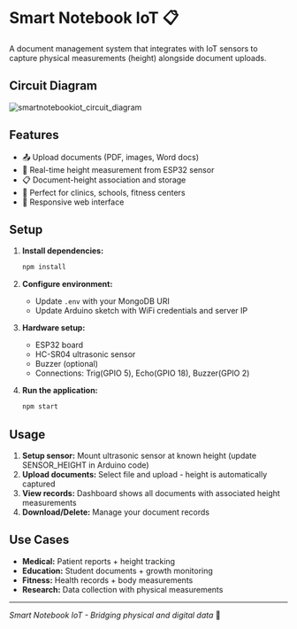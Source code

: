 # Smart Notebook IoT 📋

A document management system that integrates with IoT sensors to capture physical measurements (height) alongside document uploads.

## Circuit Diagram 
![smartnotebookiot_circuit_diagram](https://github.com/user-attachments/assets/9eee556d-d941-4f44-a0c9-707c17fc6c21)

## Features

- 📤 Upload documents (PDF, images, Word docs)
- 📏 Real-time height measurement from ESP32 sensor
- 📋 Document-height association and storage
- 🎯 Perfect for clinics, schools, fitness centers
- 📱 Responsive web interface

## Setup

1. **Install dependencies:**
   ```bash
   npm install
   ```

2. **Configure environment:**
   - Update `.env` with your MongoDB URI
   - Update Arduino sketch with WiFi credentials and server IP

3. **Hardware setup:**
   - ESP32 board
   - HC-SR04 ultrasonic sensor
   - Buzzer (optional)
   - Connections: Trig(GPIO 5), Echo(GPIO 18), Buzzer(GPIO 2)

4. **Run the application:**
   ```bash
   npm start
   ```

## Usage

1. **Setup sensor:** Mount ultrasonic sensor at known height (update SENSOR_HEIGHT in Arduino code)
2. **Upload documents:** Select file and upload - height is automatically captured
3. **View records:** Dashboard shows all documents with associated height measurements
4. **Download/Delete:** Manage your document records

## Use Cases

- **Medical:** Patient reports + height tracking
- **Education:** Student documents + growth monitoring  
- **Fitness:** Health records + body measurements
- **Research:** Data collection with physical measurements

---
*Smart Notebook IoT - Bridging physical and digital data* 🌉
